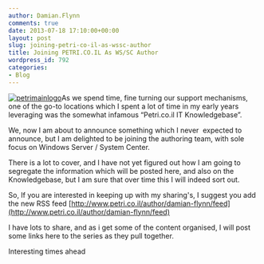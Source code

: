 ```yaml
---
author: Damian.Flynn
comments: true
date: 2013-07-18 17:10:00+00:00
layout: post
slug: joining-petri-co-il-as-wssc-author
title: Joining PETRI.CO.IL As WS/SC Author
wordpress_id: 792
categories:
- Blog
---
```


[![petrimainlogo](http://blogstorage.damianflynn.com/wordpress/2014/08/petrimainlogo.gif)](http://blogstorage.damianflynn.com/wordpress/2014/08/petrimainlogo.gif)As we spend time, fine turning our support mechanisms, one of the go-to locations which I spent a lot of time in my early years leveraging was the somewhat infamous “Petri.co.il IT Knowledgebase”.

We, now I am about to announce something which I never  expected to announce, but I am delighted to be joining the authoring team, with sole focus on Windows Server / System Center.

There is a lot to cover, and I have not yet figured out how I am going to segregate the information which will be posted here, and also on the Knowledgebase, but I am sure that over time this I will indeed sort out.

So, If you are interested in keeping up with my sharing's, I suggest you add the new RSS feed [http://www.petri.co.il/author/damian-flynn/feed](http://www.petri.co.il/author/damian-flynn/feed)

I have lots to share, and as i get some of the content organised, I will post some links here to the series as they pull together.

Interesting times ahead
